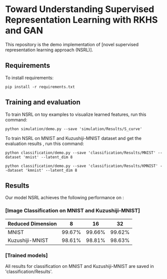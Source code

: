 # Toward Understanding  Supervised Representation Learning with RKHS and GAN

This repository is the demo implementation of [novel supervised representation learning approach (NSRL)]. 

## Requirements

To install requirements:

```setup
pip install -r requirements.txt
```

## Training and evaluation

To train NSRL on toy examples to visualize learned features, run this command:

```train_toys
python simulation/demo.py --save 'simulation/Results/S_curve'
```

To train NSRL on MNIST and Kuzushiji-MNIST dataset and get the evaluation results , run this command:

```train_mnist
python classification/demo.py --save 'classification/Results/MNIST' --dataset 'mnist' --latent_dim 8
```
```train_kmnist
python classification/demo.py --save 'classification/Results/KMNIST' --dataset 'kmnist' --latent_dim 8
```

## Results

Our model NSRL achieves the following performance on :

### [Image Classification on MNIST and Kuzushiji-MNIST]

| Reduced Dimension|   8   |   16   |   32   |
| ---------------- |--------|--------|--------|
|        MNIST       | 99.67% | 99.66% | 99.62% |
|        Kuzushiji-MNIST       | 98.61% | 98.81% | 98.63% |

### [Trained models]

All results for classification on MNIST and Kuzushiji-MNIST are saved in 'classification/Results'.
